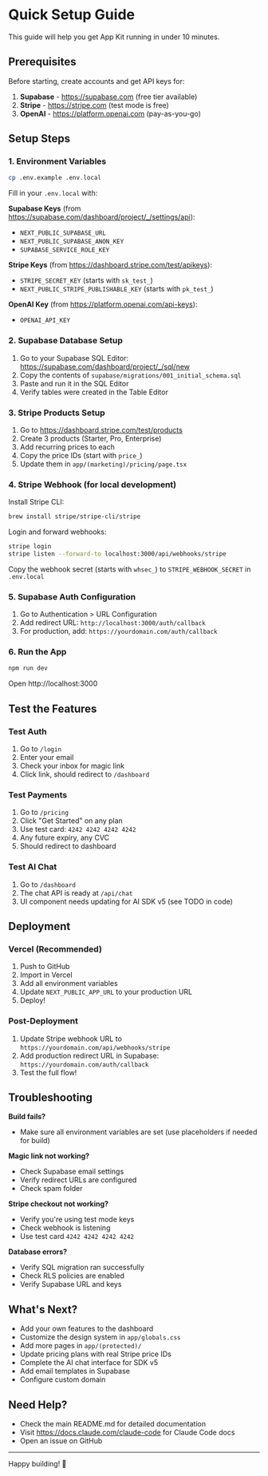# Quick Setup Guide

This guide will help you get App Kit running in under 10 minutes.

## Prerequisites

Before starting, create accounts and get API keys for:

1. **Supabase** - https://supabase.com (free tier available)
2. **Stripe** - https://stripe.com (test mode is free)
3. **OpenAI** - https://platform.openai.com (pay-as-you-go)

## Setup Steps

### 1. Environment Variables

```bash
cp .env.example .env.local
```

Fill in your `.env.local` with:

**Supabase Keys** (from https://supabase.com/dashboard/project/_/settings/api):
- `NEXT_PUBLIC_SUPABASE_URL`
- `NEXT_PUBLIC_SUPABASE_ANON_KEY`
- `SUPABASE_SERVICE_ROLE_KEY`

**Stripe Keys** (from https://dashboard.stripe.com/test/apikeys):
- `STRIPE_SECRET_KEY` (starts with `sk_test_`)
- `NEXT_PUBLIC_STRIPE_PUBLISHABLE_KEY` (starts with `pk_test_`)

**OpenAI Key** (from https://platform.openai.com/api-keys):
- `OPENAI_API_KEY`

### 2. Supabase Database Setup

1. Go to your Supabase SQL Editor: https://supabase.com/dashboard/project/_/sql/new
2. Copy the contents of `supabase/migrations/001_initial_schema.sql`
3. Paste and run it in the SQL Editor
4. Verify tables were created in the Table Editor

### 3. Stripe Products Setup

1. Go to https://dashboard.stripe.com/test/products
2. Create 3 products (Starter, Pro, Enterprise)
3. Add recurring prices to each
4. Copy the price IDs (start with `price_`)
5. Update them in `app/(marketing)/pricing/page.tsx`

### 4. Stripe Webhook (for local development)

Install Stripe CLI:
```bash
brew install stripe/stripe-cli/stripe
```

Login and forward webhooks:
```bash
stripe login
stripe listen --forward-to localhost:3000/api/webhooks/stripe
```

Copy the webhook secret (starts with `whsec_`) to `STRIPE_WEBHOOK_SECRET` in `.env.local`

### 5. Supabase Auth Configuration

1. Go to Authentication > URL Configuration
2. Add redirect URL: `http://localhost:3000/auth/callback`
3. For production, add: `https://yourdomain.com/auth/callback`

### 6. Run the App

```bash
npm run dev
```

Open http://localhost:3000

## Test the Features

### Test Auth
1. Go to `/login`
2. Enter your email
3. Check your inbox for magic link
4. Click link, should redirect to `/dashboard`

### Test Payments
1. Go to `/pricing`
2. Click "Get Started" on any plan
3. Use test card: `4242 4242 4242 4242`
4. Any future expiry, any CVC
5. Should redirect to dashboard

### Test AI Chat
1. Go to `/dashboard`
2. The chat API is ready at `/api/chat`
3. UI component needs updating for AI SDK v5 (see TODO in code)

## Deployment

### Vercel (Recommended)

1. Push to GitHub
2. Import in Vercel
3. Add all environment variables
4. Update `NEXT_PUBLIC_APP_URL` to your production URL
5. Deploy!

### Post-Deployment

1. Update Stripe webhook URL to `https://yourdomain.com/api/webhooks/stripe`
2. Add production redirect URL in Supabase: `https://yourdomain.com/auth/callback`
3. Test the full flow!

## Troubleshooting

**Build fails?**
- Make sure all environment variables are set (use placeholders if needed for build)

**Magic link not working?**
- Check Supabase email settings
- Verify redirect URLs are configured
- Check spam folder

**Stripe checkout not working?**
- Verify you're using test mode keys
- Check webhook is listening
- Use test card `4242 4242 4242 4242`

**Database errors?**
- Verify SQL migration ran successfully
- Check RLS policies are enabled
- Verify Supabase URL and keys

## What's Next?

- Add your own features to the dashboard
- Customize the design system in `app/globals.css`
- Add more pages in `app/(protected)/`
- Update pricing plans with real Stripe price IDs
- Complete the AI chat interface for SDK v5
- Add email templates in Supabase
- Configure custom domain

## Need Help?

- Check the main README.md for detailed documentation
- Visit https://docs.claude.com/claude-code for Claude Code docs
- Open an issue on GitHub

---

Happy building! 🚀

